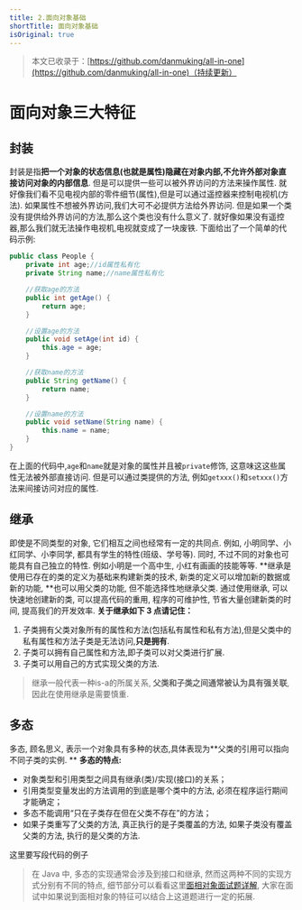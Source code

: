 ```yaml
---
title: 2.面向对象基础
shortTitle: 面向对象基础
isOriginal: true
---
```

> 本文已收录于：[https://github.com/danmuking/all-in-one](https://github.com/danmuking/all-in-one)（持续更新）

# 面向对象三大特征
## 封装
封装是指**把一个对象的状态信息(也就是属性)隐藏在对象内部,不允许外部对象直接访问对象的内部信息**. 但是可以提供一些可以被外界访问的方法来操作属性. 就好像我们看不见电视内部的零件细节(属性),但是可以通过遥控器来控制电视机(方法). 如果属性不想被外界访问,我们大可不必提供方法给外界访问. 但是如果一个类没有提供给外界访问的方法,那么这个类也没有什么意义了. 就好像如果没有遥控器,那么我们就无法操作电视机,电视就变成了一块废铁. 
下面给出了一个简单的代码示例:
```java
public class People {
    private int age;//id属性私有化
    private String name;//name属性私有化

    //获取age的方法
    public int getAge() {
        return age;
    }

    //设置age的方法
    public void setAge(int id) {
        this.age = age;
    }

    //获取name的方法
    public String getName() {
        return name;
    }

    //设置name的方法
    public void setName(String name) {
        this.name = name;
    }
}

```
在上面的代码中,`age`和`name`就是对象的属性并且被`private`修饰, 这意味这这些属性无法被外部直接访问. 但是可以通过类提供的方法, 例如`getxxx()`和`setxxx()`方法来间接访问对应的属性.
## 继承
即使是不同类型的对象, 它们相互之间也经常有一定的共同点. 例如, 小明同学、小红同学、小李同学, 都具有学生的特性(班级、学号等). 同时, 不过不同的对象也可能具有自己独立的特性. 例如小明是一个高中生, 小红有画画的技能等等. **继承是使用已存在的类的定义为基础来构建新类的技术, 新类的定义可以增加新的数据或新的功能, **也可以用父类的功能, 但不能选择性地继承父类. 通过使用继承, 可以快速地创建新的类, 可以提高代码的重用, 程序的可维护性, 节省大量创建新类的时间, 提高我们的开发效率. 
**关于继承如下 3 点请记住：**

1. 子类拥有父类对象所有的属性和方法(包括私有属性和私有方法),但是父类中的私有属性和方法子类是无法访问,**只是拥有**. 
2. 子类可以拥有自己属性和方法,即子类可以对父类进行扩展. 
3. 子类可以用自己的方式实现父类的方法. 
> 继承一般代表一种is-a的所属关系, **父类和子类之间通常被认为具有强关联**, 因此在使用继承是需要慎重.

## 多态
多态, 顾名思义, 表示一个对象具有多种的状态,具体表现为**父类的引用可以指向不同子类的实例. **
**多态的特点:**

- 对象类型和引用类型之间具有继承(类)/实现(接口)的关系；
- 引用类型变量发出的方法调用的到底是哪个类中的方法, 必须在程序运行期间才能确定；
- 多态不能调用“只在子类存在但在父类不存在”的方法；
- 如果子类重写了父类的方法, 真正执行的是子类覆盖的方法, 如果子类没有覆盖父类的方法, 执行的是父类的方法. 

这里要写段代码的例子
> 在 Java 中, 多态的实现通常会涉及到接口和继承, 然而这两种不同的实现方式分别有不同的特点, 细节部分可以看看这里[面相对象面试题详解](), 大家在面试中如果说到面相对象的特征可以结合上这道题进行一定的拓展.

